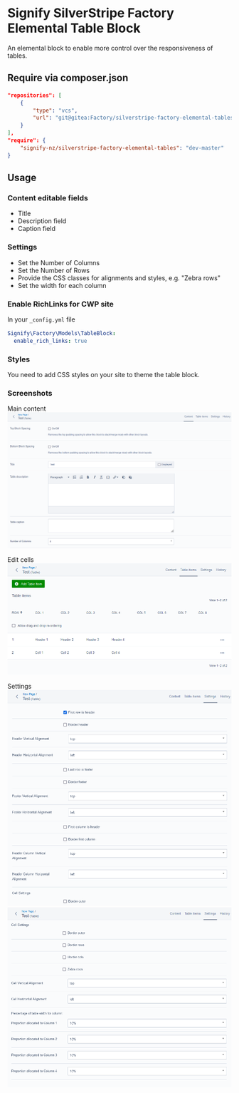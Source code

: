 
# Signify SilverStripe Factory Elemental Table Block

An elemental block to enable more control over the responsiveness of tables.

## Require via composer.json

```json
"repositories": [
    {
        "type": "vcs",
        "url": "git@gitea:Factory/silverstripe-factory-elemental-tables.git"
    }
],
"require": {
    "signify-nz/silverstripe-factory-elemental-tables": "dev-master"
}
```

## Usage

### Content editable fields

* Title
* Description field
* Caption field

### Settings

* Set the Number of Columns
* Set the Number of Rows
* Provide the CSS classes for alignments and styles, e.g. "Zebra rows"
* Set the width for each column

### Enable RichLinks for CWP site

In your ```_config.yml``` file

```yml
Signify\Factory\Models\TableBlock:
  enable_rich_links: true
```

### Styles

You need to add CSS styles on your site to theme the table block.

### Screenshots

Main content
![content](docs/en/img/content.png)

Edit cells
![content](docs/en/img/table-items.png)

Settings
![content](docs/en/img/settings-1.png)
![content](docs/en/img/settings-2.png)
